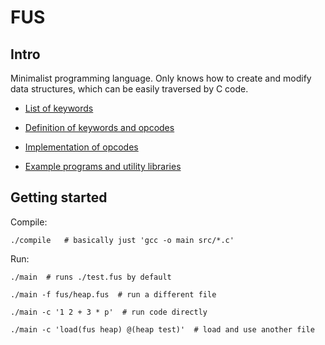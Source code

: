 
# FUS

## Intro

Minimalist programming language.
Only knows how to create and modify data structures, which can be easily traversed by C code.

* [List of keywords](/keywords.md)

* [Definition of keywords and opcodes](/src/symcodes.inc)

* [Implementation of opcodes](/src/state_step.c)

* [Example programs and utility libraries](/fus/)


## Getting started

Compile:

    ./compile   # basically just 'gcc -o main src/*.c'

Run:

    ./main  # runs ./test.fus by default

    ./main -f fus/heap.fus  # run a different file

    ./main -c '1 2 + 3 * p'  # run code directly

    ./main -c 'load(fus heap) @(heap test)'  # load and use another file

